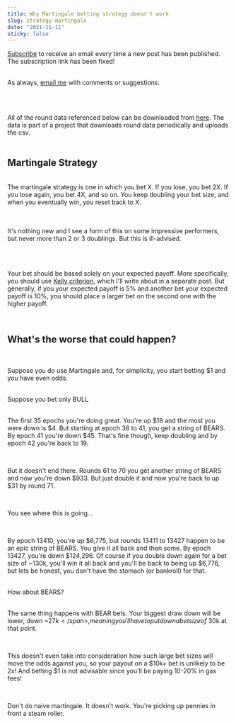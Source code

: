 ```yaml
---
title: Why Martingale betting strategy doesn't work 
slug: strategy-martingale
date: "2021-11-11"
sticky: false
---
```



<a class="underline" href="https://forms.zoho.com/contact631/form/BSCPredictMailingList">Subscribe</a> to receive an email every time a new post has been published. The subscription link has been fixed!

<br/>
As always, <a class="underline" href="mailto:contact@bscpredict.com">email me</a> with comments or suggestions.

<br/><br/>

All of the round data referenced below can be downloaded from <a class="underline" href="https://github.com/bsc-predict/bsc-predict-updater/tree/master/data/v2/main">here</a>. The data is part of a project that downloads round data periodically and uploads the csv.
<br/><br/>

<div class="divider"></div>
<h2 class="text-2xl bold">Martingale Strategy</h2>
<br/>
The martingale strategy is one in which you bet X. If you lose, you bet 2X. If you lose again, you bet 4X, and so on. You keep doubling your bet size, and when you eventually win, you reset back to X.

<br/><br/>
It's nothing new and I see a form of this on some impressive performers, but never more than 2 or 3 doublings. But this is ill-advised.

<br/><br/>

Your bet should be based solely on your expected payoff. More specifically, you should use <a href="https://en.wikipedia.org/wiki/Kelly_criterion" class="underline">Kelly criterion</a>, which I'll write about in a separate post. But generally, if you your expected payoff is 5% and another bet your expected payoff is 10%, you should place a larger bet on the second one with the higher payoff.

<br/>
<h2 class="text-2xl bold">What's the worse that could happen?</h2>

<br/>

Suppose you do use Martingale and, for simplicity, you start betting $1 and you have even odds.

<br/>
Suppose you bet only BULL
<br/><br/>

The first 35 epochs you're doing great. You're <span class="font-bold bg-accent">up $18</span> and the most you were down is $4. But starting at epoch 36 to 41, you get a string of BEARS. By epoch 41 you're <span class="font-bold bg-secondary">down $45</span>. That's fine though, keep doubling and by epoch 42 you're back to 19.

<br/>

But it doesn't end there. Rounds 61 to 70 you get another string of BEARS and now you're <span class="font-bold bg-secondary">down $933</span>. But just double it and now you're back to up $31 by round 71.

<br/>

You see where this is going...

<br/>

By epoch 13410, you're up $6,775, but rounds 13411 to 13427 happen to be an epic string of BEARS. You give it all back and then some. By epoch 13427, you're <span class="font-bold bg-secondary">down $124,296</span>. Of course if you double down again for a bet size of ~130k, you'll win it all back and you'll be back to being up $6,776, but lets be honest, you don't have the stomach (or bankroll) for that.

<br/>
How about BEARS?
<br/><br/>

The same thing happens with BEAR bets. Your biggest draw down will be lower, <span class="font-bold bg-secondary">down ~$27k</span>, meaning you'll have to put down a bet size of ~$30k at that point.


<br/>

This doesn't even take into consideration how such large bet sizes will move the odds against you, so your payout on a $10k+ bet is unlikely to be 2x! And betting $1 is not advisable since you'll be paying 10-20% in gas fees!

<br/>

Don't do naive martingale. It doesn't work. You're picking up pennies in front a steam roller.
